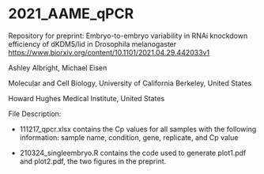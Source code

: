 # 2021_AAME_qPCR

Repository for preprint: Embryo-to-embryo variability in RNAi knockdown efficiency of dKDM5/lid in Drosophila melanogaster
https://www.biorxiv.org/content/10.1101/2021.04.29.442033v1

Ashley Albright, Michael Eisen

Molecular and Cell Biology, University of California Berkeley, United States

Howard Hughes Medical Institute, United States 

File Description: 

- 111217_qpcr.xlsx contains the Cp values for all samples with the following information: sample name, condition, gene, replicate, and Cp value

- 210324_singleembryo.R contains the code used to generate plot1.pdf and plot2.pdf, the two figures in the preprint. 
